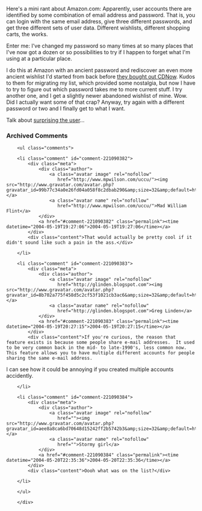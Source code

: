 Here's a mini rant about Amazon.com:  Apparently, user accounts there are identified by some combination of email address and password.  That is, you can login with the same email address, give three different passwords, and get three different sets of user data.  Different wishlists, different shopping carts, the works.

Enter me:  I've changed my password so many times at so many places that I've now got a dozen or so possibilities to try if I happen to forget what I'm using at a particular place.  

I do this at Amazon with an ancient password and rediscover an even more ancient wishlist I'd started from back before [they bought out CDNow][cdnow].  Kudos to them for migrating my list, which provided some nostalgia, but now I have to try to figure out which password takes me to more current stuff.  I try another one, and I get a slightly newer abandoned wishlist of mine.  Wow.  Did I actually want some of that crap?  Anyway, try again with a different password or two and I finally get to what I want.

Talk about [surprising the user][surprise]...

[surprise]: http://www.faqs.org/docs/artu/ch11s01.html
[cdnow]: http://news.com.com/2100-1023-976008.html

<div id="comments" class="comments archived-comments">
            <h3>Archived Comments</h3>
            
        <ul class="comments">
            
        <li class="comment" id="comment-221090382">
            <div class="meta">
                <div class="author">
                    <a class="avatar image" rel="nofollow" 
                       href="http://www.mpwilson.com/uccu/"><img src="http://www.gravatar.com/avatar.php?gravatar_id=99b77c34a0e26fd04a058f8c2dbab290&amp;size=32&amp;default=http://mediacdn.disqus.com/1320279820/images/noavatar32.png"/></a>
                    <a class="avatar name" rel="nofollow" 
                       href="http://www.mpwilson.com/uccu/">Mad William Flint</a>
                </div>
                <a href="#comment-221090382" class="permalink"><time datetime="2004-05-19T19:27:06">2004-05-19T19:27:06</time></a>
            </div>
            <div class="content">That would actually be pretty cool if it didn't sound like such a pain in the ass.</div>
            
        </li>
    
        <li class="comment" id="comment-221090383">
            <div class="meta">
                <div class="author">
                    <a class="avatar image" rel="nofollow" 
                       href="http://glinden.blogspot.com"><img src="http://www.gravatar.com/avatar.php?gravatar_id=8b702a775f458d5c2cf53f1021cb3ac6&amp;size=32&amp;default=http://mediacdn.disqus.com/1320279820/images/noavatar32.png"/></a>
                    <a class="avatar name" rel="nofollow" 
                       href="http://glinden.blogspot.com">Greg Linden</a>
                </div>
                <a href="#comment-221090383" class="permalink"><time datetime="2004-05-19T20:27:15">2004-05-19T20:27:15</time></a>
            </div>
            <div class="content">If you're curious, the reason that feature exists is because some people share e-mail addresses.  It used to be very common back in the mid- to late-1990's, less common now.  This feature allows you to have multiple different accounts for people sharing the same e-mail address.  

I can see how it could be annoying if you created multiple accounts accidently.</div>
            
        </li>
    
        <li class="comment" id="comment-221090384">
            <div class="meta">
                <div class="author">
                    <a class="avatar image" rel="nofollow" 
                       href=""><img src="http://www.gravatar.com/avatar.php?gravatar_id=aee8a8ca6bd70648d15242ff2b5742b3&amp;size=32&amp;default=http://mediacdn.disqus.com/1320279820/images/noavatar32.png"/></a>
                    <a class="avatar name" rel="nofollow" 
                       href="">Stormy girl</a>
                </div>
                <a href="#comment-221090384" class="permalink"><time datetime="2004-05-20T22:35:36">2004-05-20T22:35:36</time></a>
            </div>
            <div class="content">Oooh what was on the list?</div>
            
        </li>
    
        </ul>
    
        </div>
    
